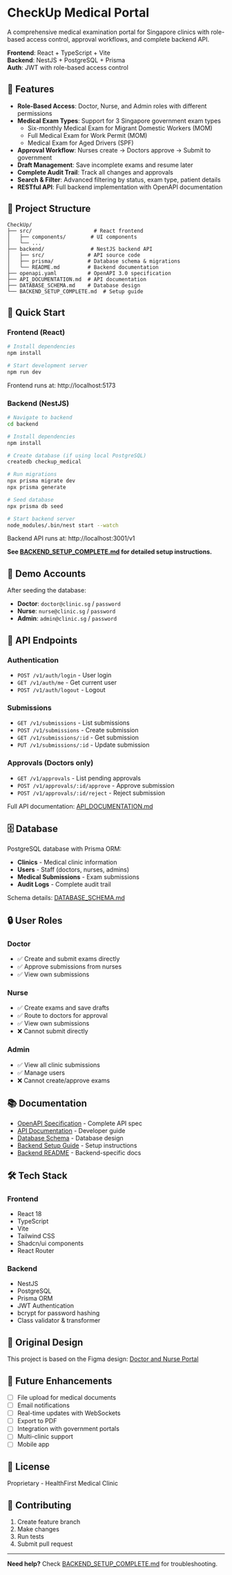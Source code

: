 # CheckUp Medical Portal

A comprehensive medical examination portal for Singapore clinics with role-based access control, approval workflows, and complete backend API.

**Frontend**: React + TypeScript + Vite  
**Backend**: NestJS + PostgreSQL + Prisma  
**Auth**: JWT with role-based access control

## 🌟 Features

- **Role-Based Access**: Doctor, Nurse, and Admin roles with different permissions
- **Medical Exam Types**: Support for 3 Singapore government exam types
  - Six-monthly Medical Exam for Migrant Domestic Workers (MOM)
  - Full Medical Exam for Work Permit (MOM)
  - Medical Exam for Aged Drivers (SPF)
- **Approval Workflow**: Nurses create → Doctors approve → Submit to government
- **Draft Management**: Save incomplete exams and resume later
- **Complete Audit Trail**: Track all changes and approvals
- **Search & Filter**: Advanced filtering by status, exam type, patient details
- **RESTful API**: Full backend implementation with OpenAPI documentation

## 📁 Project Structure

```
CheckUp/
├── src/                    # React frontend
│   ├── components/        # UI components
│   └── ...
├── backend/               # NestJS backend API
│   ├── src/              # API source code
│   ├── prisma/           # Database schema & migrations
│   └── README.md         # Backend documentation
├── openapi.yaml          # OpenAPI 3.0 specification
├── API_DOCUMENTATION.md  # API documentation
├── DATABASE_SCHEMA.md    # Database design
└── BACKEND_SETUP_COMPLETE.md  # Setup guide
```

## 🚀 Quick Start

### Frontend (React)

```bash
# Install dependencies
npm install

# Start development server
npm run dev
```

Frontend runs at: http://localhost:5173

### Backend (NestJS)

```bash
# Navigate to backend
cd backend

# Install dependencies
npm install

# Create database (if using local PostgreSQL)
createdb checkup_medical

# Run migrations
npx prisma migrate dev
npx prisma generate

# Seed database
npx prisma db seed

# Start backend server
node_modules/.bin/nest start --watch
```

Backend API runs at: http://localhost:3001/v1

**See [BACKEND_SETUP_COMPLETE.md](BACKEND_SETUP_COMPLETE.md) for detailed setup instructions.**

## 🔐 Demo Accounts

After seeding the database:

- **Doctor**: `doctor@clinic.sg` / `password`
- **Nurse**: `nurse@clinic.sg` / `password`
- **Admin**: `admin@clinic.sg` / `password`

## 📡 API Endpoints

### Authentication
- `POST /v1/auth/login` - User login
- `GET /v1/auth/me` - Get current user
- `POST /v1/auth/logout` - Logout

### Submissions
- `GET /v1/submissions` - List submissions
- `POST /v1/submissions` - Create submission
- `GET /v1/submissions/:id` - Get submission
- `PUT /v1/submissions/:id` - Update submission

### Approvals (Doctors only)
- `GET /v1/approvals` - List pending approvals
- `POST /v1/approvals/:id/approve` - Approve submission
- `POST /v1/approvals/:id/reject` - Reject submission

Full API documentation: [API_DOCUMENTATION.md](API_DOCUMENTATION.md)

## 🗄️ Database

PostgreSQL database with Prisma ORM:

- **Clinics** - Medical clinic information
- **Users** - Staff (doctors, nurses, admins)
- **Medical Submissions** - Exam submissions
- **Audit Logs** - Complete audit trail

Schema details: [DATABASE_SCHEMA.md](DATABASE_SCHEMA.md)

## 🔒 User Roles

### Doctor
- ✅ Create and submit exams directly
- ✅ Approve submissions from nurses
- ✅ View own submissions

### Nurse
- ✅ Create exams and save drafts
- ✅ Route to doctors for approval
- ✅ View own submissions
- ❌ Cannot submit directly

### Admin
- ✅ View all clinic submissions
- ✅ Manage users
- ❌ Cannot create/approve exams

## 📚 Documentation

- [OpenAPI Specification](openapi.yaml) - Complete API spec
- [API Documentation](API_DOCUMENTATION.md) - Developer guide
- [Database Schema](DATABASE_SCHEMA.md) - Database design
- [Backend Setup Guide](BACKEND_SETUP_COMPLETE.md) - Setup instructions
- [Backend README](backend/README.md) - Backend-specific docs

## 🛠️ Tech Stack

### Frontend
- React 18
- TypeScript
- Vite
- Tailwind CSS
- Shadcn/ui components
- React Router

### Backend
- NestJS
- PostgreSQL
- Prisma ORM
- JWT Authentication
- bcrypt for password hashing
- Class validator & transformer

## 📝 Original Design

This project is based on the Figma design: [Doctor and Nurse Portal](https://www.figma.com/design/oawFd7xA0vEzbOcpyfA06x/Doctor-and-Nurse-Portal)

## 🔮 Future Enhancements

- [ ] File upload for medical documents
- [ ] Email notifications
- [ ] Real-time updates with WebSockets
- [ ] Export to PDF
- [ ] Integration with government portals
- [ ] Multi-clinic support
- [ ] Mobile app

## 📄 License

Proprietary - HealthFirst Medical Clinic

## 🤝 Contributing

1. Create feature branch
2. Make changes
3. Run tests
4. Submit pull request

---

**Need help?** Check [BACKEND_SETUP_COMPLETE.md](BACKEND_SETUP_COMPLETE.md) for troubleshooting.